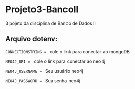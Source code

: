 # Projeto3-BancoII
3 pojeto da disciplina de Banco de Dados II

## Arquivo dotenv:
`CONNECTIONSTRING = ` cole o link para conectar ao mongoDB

`NEO4J_URI = ` cole o link para conectar ao neo4j

`NEO4J_USERNAME = ` Seu usuário neo4j

`NEO4J_PASSWORD = ` Sua senha neo4j 
